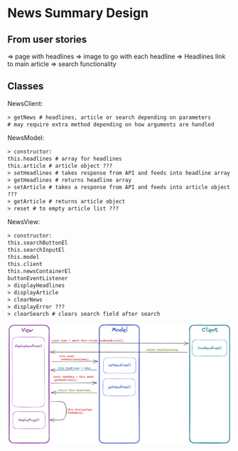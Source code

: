 # News Summary Design

## From user stories

=> page with headlines
=> image to go with each headline
=> Headlines link to main article
=> search functionality

## Classes

NewsClient:
```
> getNews # headlines, article or search depending on parameters
# may require extra method depending on how arguments are handled
```
NewsModel:
```
> constructor: 
this.headlines # array for headlines
this.article # article object ???
> setHeadlines # takes response from API and feeds into headline array
> getHeadlines # returns headline array
> setArticle # takes a response from API and feeds into article object ???
> getArticle # returns article object
> reset # to empty article list ???
```
NewsView:
```
> constructor:
this.searchButtonEl
this.searchInputEl
this.model
this.client
this.newsContainerEl
buttonEventListener
> displayHeadlines
> displayArticle
> clearNews
> displayError ???
> clearSearch # clears search field after search
```

![process flow](images/news-summary-challenge-processes.png)

